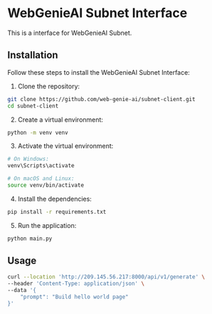 # WebGenieAI Subnet Interface

This is a interface for WebGenieAI Subnet.

## Installation
Follow these steps to install the WebGenieAI Subnet Interface:

1. Clone the repository:

```bash
git clone https://github.com/web-genie-ai/subnet-client.git
cd subnet-client
```

2. Create a virtual environment:

```bash
python -m venv venv
```

3. Activate the virtual environment:

```bash
# On Windows:
venv\Scripts\activate

# On macOS and Linux:
source venv/bin/activate
```

4. Install the dependencies:

```bash
pip install -r requirements.txt
```

5. Run the application:

```bash
python main.py
```

## Usage

```bash
curl --location 'http://209.145.56.217:8000/api/v1/generate' \
--header 'Content-Type: application/json' \
--data '{
    "prompt": "Build hello world page"
}'
```
